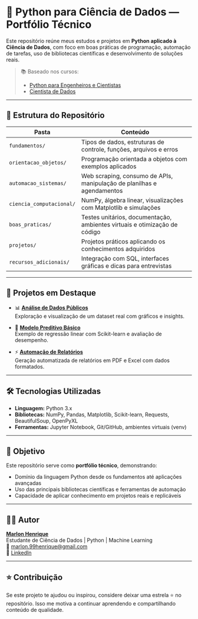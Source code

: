 # 🐍 Python para Ciência de Dados — Portfólio Técnico

Este repositório reúne meus estudos e projetos em **Python aplicado à Ciência de Dados**, com foco em boas práticas de programação, automação de tarefas, uso de bibliotecas científicas e desenvolvimento de soluções reais.

> 📚 Baseado nos cursos:
> - [Python para Engenheiros e Cientistas](https://www.udemy.com/course/python-para-engenheiros-e-cientistas/)
> - [Cientista de Dados](https://www.udemy.com/course/cientista-de-dados/)

---

## 📁 Estrutura do Repositório

| Pasta                    | Conteúdo                                                                 |
|-------------------------|--------------------------------------------------------------------------|
| `fundamentos/`          | Tipos de dados, estruturas de controle, funções, arquivos e erros        |
| `orientacao_objetos/`   | Programação orientada a objetos com exemplos aplicados                   |
| `automacao_sistemas/`   | Web scraping, consumo de APIs, manipulação de planilhas e agendamentos   |
| `ciencia_computacional/`| NumPy, álgebra linear, visualizações com Matplotlib e simulações         |
| `boas_praticas/`        | Testes unitários, documentação, ambientes virtuais e otimização de código|
| `projetos/`             | Projetos práticos aplicando os conhecimentos adquiridos                  |
| `recursos_adicionais/`  | Integração com SQL, interfaces gráficas e dicas para entrevistas          |

---

## 🚀 Projetos em Destaque

- 📊 **[Análise de Dados Públicos](projetos/analise_dados_publicos/analise.ipynb)**  
  Exploração e visualização de um dataset real com gráficos e insights.

- 🤖 **[Modelo Preditivo Básico](projetos/modelo_preditivo_basico/modelo.ipynb)**  
  Exemplo de regressão linear com Scikit-learn e avaliação de desempenho.

- ⚡ **[Automação de Relatórios](projetos/automacao_relatorios/relatorio.py)**  
  Geração automatizada de relatórios em PDF e Excel com dados formatados.

---

## 🛠️ Tecnologias Utilizadas

- **Linguagem:** Python 3.x  
- **Bibliotecas:** NumPy, Pandas, Matplotlib, Scikit-learn, Requests, BeautifulSoup, OpenPyXL  
- **Ferramentas:** Jupyter Notebook, Git/GitHub, ambientes virtuais (venv)

---

## 🎯 Objetivo

Este repositório serve como **portfólio técnico**, demonstrando:

- Domínio da linguagem Python desde os fundamentos até aplicações avançadas  
- Uso das principais bibliotecas científicas e ferramentas de automação  
- Capacidade de aplicar conhecimento em projetos reais e replicáveis  

---

## 👨‍💻 Autor

[**Marlon Henrique**](https://github.com/Marlon99henrique)  
Estudante de Ciência de Dados | Python | Machine Learning  
📧 marlon.99henrique@gmail.com  
🔗 [LinkedIn](https://www.linkedin.com/in/marlon-henrique-abdon-silva-8704a8217/)

---

## ⭐️ Contribuição

Se este projeto te ajudou ou inspirou, considere deixar uma estrela ⭐ no repositório. Isso me motiva a continuar aprendendo e compartilhando conteúdo de qualidade.
